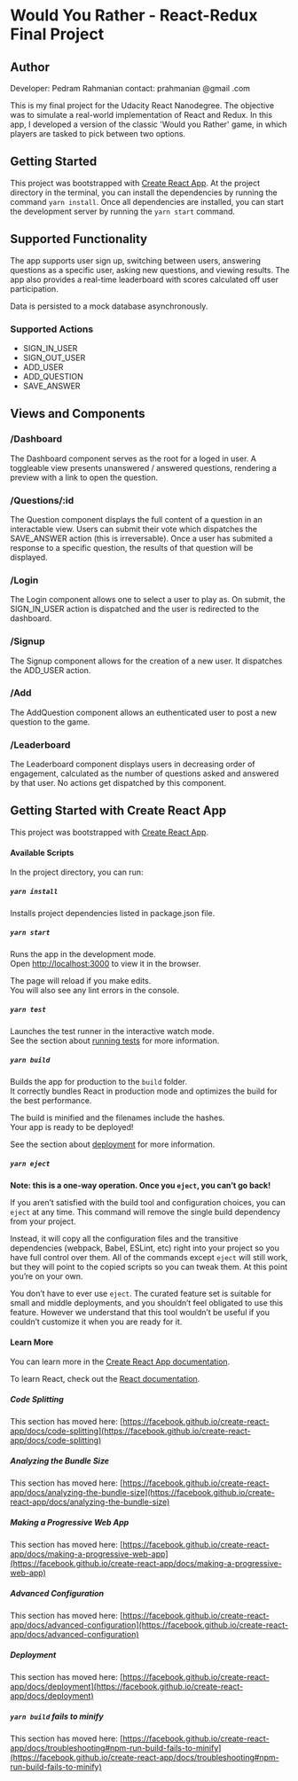 # Would You Rather - React-Redux Final Project
## Author
Developer: Pedram Rahmanian
contact: prahmanian @gmail .com

This is my final project for the Udacity React Nanodegree. The objective was to simulate a real-world implementation of React and Redux.
In this app, I developed a version of the classic 'Would you Rather' game, in which players are tasked to pick between two options.

## Getting Started
This project was bootstrapped with [Create React App](https://github.com/facebook/create-react-app).
At the project directory in the terminal, you can install the dependencies by running the command `yarn install`.
Once all dependencies are installed, you can start the development server by running the `yarn start` command.

## Supported Functionality
The app supports user sign up, switching between users, answering questions as a specific user, asking new questions, and viewing results. The app also provides a real-time leaderboard with scores calculated off user participation.

Data is persisted to a mock database asynchronously.

### Supported Actions
- SIGN_IN_USER
- SIGN_OUT_USER
- ADD_USER
- ADD_QUESTION
- SAVE_ANSWER

## Views and Components

### /Dashboard
The Dashboard component serves as the root for a loged in user. A toggleable view presents unanswered / answered questions, rendering a preview with a link to open the question.


### /Questions/:id
The Question component displays the full content of a question in an interactable view. Users can submit their vote which dispatches the SAVE_ANSWER action (this is irreversable). Once a user has submited a response to a specific question, the results of that question will be displayed.

### /Login
The Login component allows one to select a user to play as. On submit, the SIGN_IN_USER action is dispatched and the user is redirected to the dashboard.

### /Signup
The Signup component allows for the creation of a new user. It dispatches the ADD_USER action.

### /Add
The AddQuestion component allows an euthenticated user to post a new question to the game. 

### /Leaderboard
The Leaderboard component displays users in decreasing order of engagement, calculated as the number of questions asked and answered by that user. No actions get dispatched by this component.





## Getting Started with Create React App

This project was bootstrapped with [Create React App](https://github.com/facebook/create-react-app).

#### Available Scripts

In the project directory, you can run:

##### `yarn install`
Installs project dependencies listed in package.json file.

##### `yarn start`

Runs the app in the development mode.\
Open [http://localhost:3000](http://localhost:3000) to view it in the browser.

The page will reload if you make edits.\
You will also see any lint errors in the console.

##### `yarn test`

Launches the test runner in the interactive watch mode.\
See the section about [running tests](https://facebook.github.io/create-react-app/docs/running-tests) for more information.

##### `yarn build`

Builds the app for production to the `build` folder.\
It correctly bundles React in production mode and optimizes the build for the best performance.

The build is minified and the filenames include the hashes.\
Your app is ready to be deployed!

See the section about [deployment](https://facebook.github.io/create-react-app/docs/deployment) for more information.

##### `yarn eject`

**Note: this is a one-way operation. Once you `eject`, you can’t go back!**

If you aren’t satisfied with the build tool and configuration choices, you can `eject` at any time. This command will remove the single build dependency from your project.

Instead, it will copy all the configuration files and the transitive dependencies (webpack, Babel, ESLint, etc) right into your project so you have full control over them. All of the commands except `eject` will still work, but they will point to the copied scripts so you can tweak them. At this point you’re on your own.

You don’t have to ever use `eject`. The curated feature set is suitable for small and middle deployments, and you shouldn’t feel obligated to use this feature. However we understand that this tool wouldn’t be useful if you couldn’t customize it when you are ready for it.

#### Learn More

You can learn more in the [Create React App documentation](https://facebook.github.io/create-react-app/docs/getting-started).

To learn React, check out the [React documentation](https://reactjs.org/).

##### Code Splitting

This section has moved here: [https://facebook.github.io/create-react-app/docs/code-splitting](https://facebook.github.io/create-react-app/docs/code-splitting)

##### Analyzing the Bundle Size

This section has moved here: [https://facebook.github.io/create-react-app/docs/analyzing-the-bundle-size](https://facebook.github.io/create-react-app/docs/analyzing-the-bundle-size)

##### Making a Progressive Web App

This section has moved here: [https://facebook.github.io/create-react-app/docs/making-a-progressive-web-app](https://facebook.github.io/create-react-app/docs/making-a-progressive-web-app)

##### Advanced Configuration

This section has moved here: [https://facebook.github.io/create-react-app/docs/advanced-configuration](https://facebook.github.io/create-react-app/docs/advanced-configuration)

##### Deployment

This section has moved here: [https://facebook.github.io/create-react-app/docs/deployment](https://facebook.github.io/create-react-app/docs/deployment)

##### `yarn build` fails to minify

This section has moved here: [https://facebook.github.io/create-react-app/docs/troubleshooting#npm-run-build-fails-to-minify](https://facebook.github.io/create-react-app/docs/troubleshooting#npm-run-build-fails-to-minify)
